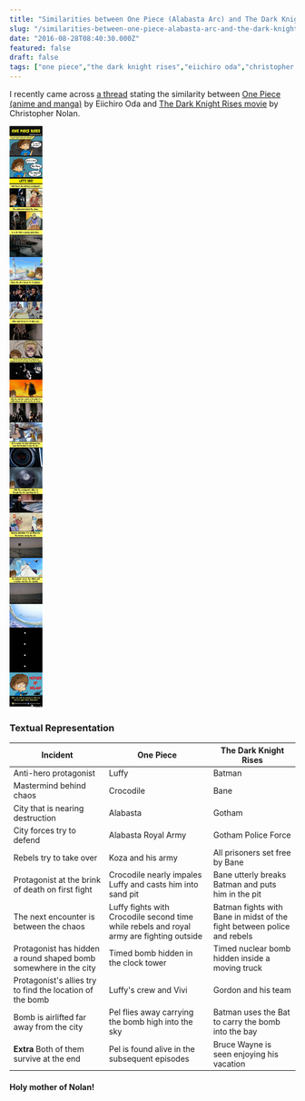 ```yaml
---
title: "Similarities between One Piece (Alabasta Arc) and The Dark Knight Rises"
slug: "/similarities-between-one-piece-alabasta-arc-and-the-dark-knight-rises"
date: "2016-08-28T08:40:30.000Z"
featured: false
draft: false
tags: ["one piece","the dark knight rises","eiichiro oda","christopher nolan","similarities"]
---
```


I recently came across [a thread](http://www.arlongpark.net/showthread.php?t=38320) stating the similarity between [One Piece (anime and manga)](https://en.wikipedia.org/wiki/One_Piece) by Eiichiro Oda and [The Dark Knight Rises movie](https://en.wikipedia.org/wiki/The_Dark_Knight_Rises) by Christopher Nolan.

![One Piece and The Dark Knight Rises Similarities](./one-piece-dark-knight.jpg)

### Textual Representation

| Incident | One Piece | The Dark Knight Rises |
| --- | --- | --- |
| Anti-hero protagonist | Luffy | Batman |
| Mastermind behind chaos | Crocodile | Bane |
| City that is nearing destruction | Alabasta | Gotham |
| City forces try to defend | Alabasta Royal Army | Gotham Police Force |
| Rebels try to take over | Koza and his army | All prisoners set free by Bane |
| Protagonist at the brink of death on first fight | Crocodile nearly impales Luffy and casts him into sand pit | Bane utterly breaks Batman and puts him in the pit |
| The next encounter is between the chaos | Luffy fights with Crocodile second time while rebels and royal army are fighting outside | Batman fights with Bane in midst of the fight between police and rebels |
| Protagonist has hidden a round shaped bomb somewhere in the city | Timed bomb hidden in the clock tower | Timed nuclear bomb hidden inside a moving truck |
| Protagonist's allies try to find the location of the bomb | Luffy's crew and Vivi | Gordon and his team |
| Bomb is airlifted far away from the city | Pel flies away carrying the bomb high into the sky | Batman uses the Bat to carry the bomb into the bay |
| **Extra** Both of them survive at the end | Pel is found alive in the subsequent episodes | Bruce Wayne is seen enjoying his vacation |

#### Holy mother of Nolan!
